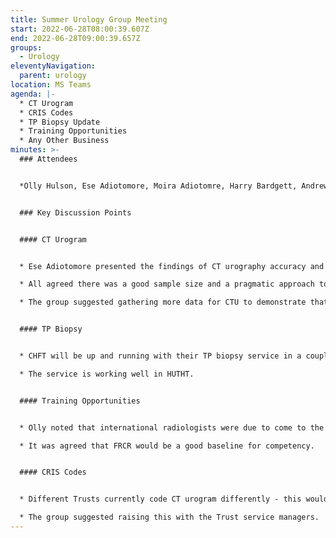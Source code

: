 ```yaml
---
title: Summer Urology Group Meeting
start: 2022-06-28T08:00:39.607Z
end: 2022-06-28T09:00:39.657Z
groups:
  - Urology
eleventyNavigation:
  parent: urology
location: MS Teams
agenda: |-
  * CT Urogram
  * CRIS Codes
  * TP Biopsy Update
  * Training Opportunities
  * Any Other Business
minutes: >-
  ### Attendees


  *Olly Hulson, Ese Adiotomore, Moira Adiotomre, Harry Bardgett, Andrew Koo, Shivadeep Sukumar, Anna Zoltowski, Jonathan McConnell, Debra Punshon, Ollie Hough*


  ### Key Discussion Points


  #### CT Urogram


  * Ese Adiotomore presented the findings of CT urography accuracy and scanning timings - Benefit of CTU is that it is a one stop process where the patient is then safely discharged back to primary care.

  * All agreed there was a good sample size and a pragmatic approach to something that has low prevalence amongst populations.

  * The group suggested gathering more data for CTU to demonstrate that important tumours weren't missed.


  #### TP Biopsy


  * CHFT will be up and running with their TP biopsy service in a couple of months time.

  * The service is working well in HUTHT.


  #### Training Opportunities


  * Olly noted that international radiologists were due to come to the UK to gain more experience, and would be working up a job plan for them.

  * It was agreed that FRCR would be a good baseline for competency.


  #### CRIS Codes


  * Different Trusts currently code CT urogram differently - this would need standardising across Trusts to allow accurate payment.

  * The group suggested raising this with the Trust service managers.
---
```

